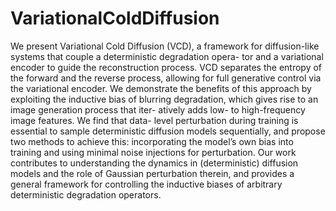 # VariationalColdDiffusion

We present Variational Cold Diffusion (VCD), a framework for diffusion-like systems that couple a deterministic degradation opera- tor and a variational encoder to guide the reconstruction process. VCD separates the entropy of the forward and the reverse process, allowing for full generative control via the variational encoder. We demonstrate the benefits of this approach by exploiting the inductive bias of blurring degradation, which gives rise to an image generation process that iter- atively adds low- to high-frequency image features. We find that data- level perturbation during training is essential to sample deterministic diffusion models sequentially, and propose two methods to achieve this: incorporating the model’s own bias into training and using minimal noise injections for perturbation. Our work contributes to understanding the dynamics in (deterministic) diffusion models and the role of Gaussian perturbation therein, and provides a general framework for controlling the inductive biases of arbitrary deterministic degradation operators.
